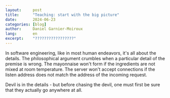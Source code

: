 ```yaml
---
layout:     post
title:      "Teaching: start with the big picture"
date:       2024-06-23
categories: [blog]
author:     Daniel Garnier-Moiroux
lang:       en
excerpt:    "?????????????????"
---
```



In software engineering, like in most human endeavors, it's all about the details. The philosophical
argument crumbles when a particular detail of the premise is wrong. The mayonnaise won't form if the
ingredients are not mixed at room temperature. The server won't accept connections if the listen
address does not match the address of the incoming request.

Devil is in the details - but before chasing the devil, one must first be sure that they actually go
anywhere at all.
